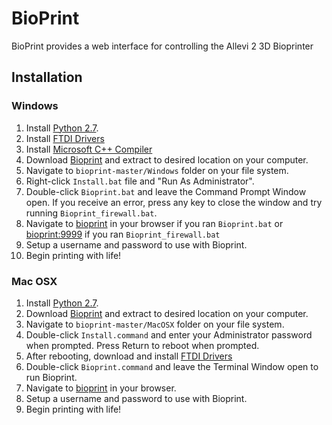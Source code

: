 BioPrint
=========

BioPrint provides a  web interface for controlling the Allevi 2 3D Bioprinter

Installation
------------

### Windows

1. Install [Python 2.7](https://www.python.org/ftp/python/2.7.11/python-2.7.11.msi).
2. Install [FTDI Drivers](http://www.ftdichip.com/Drivers/CDM/CDM%20v2.12.12%20WHQL%20Certified.exe)
3. Install [Microsoft C++ Compiler](https://download.microsoft.com/download/7/9/6/796EF2E4-801B-4FC4-AB28-B59FBF6D907B/VCForPython27.msi)
4. Download [Bioprint](https://github.com/biobotsdev/bioprint/archive/master.zip) and extract to desired location on your computer.
5. Navigate to `bioprint-master/Windows` folder on your file system.
6. Right-click `Install.bat` file and "Run As Administrator".
7. Double-click `Bioprint.bat` and leave the Command Prompt Window open. If you receive an error, press any key to close the window and try running `Bioprint_firewall.bat`.
8. Navigate to [bioprint](http://bioprint/) in your browser if you ran `Bioprint.bat` or [bioprint:9999](http//bioprint:9999/) if you ran `Bioprint_firewall.bat`
9. Setup a username and password to use with Bioprint.
10. Begin printing with life!

### Mac OSX

1. Install [Python 2.7](https://www.python.org/ftp/python/2.7.11/python-2.7.11-macosx10.6.pkg).
2. Download [Bioprint](https://github.com/biobotsdev/bioprint/archive/master.zip) and extract to desired location on your computer.
3. Navigate to `bioprint-master/MacOSX` folder on your file system.
4. Double-click `Install.command` and enter your Administrator password when prompted. Press Return to reboot when prompted.
5. After rebooting, download and install [FTDI Drivers](http://www.ftdichip.com/Drivers/VCP/MacOSX/FTDIUSBSerialDriver_v2_3.dmg)
6. Double-click `Bioprint.command` and leave the Terminal Window open to run Bioprint.
7. Navigate to [bioprint](http://bioprint/) in your browser.
8. Setup a username and password to use with Bioprint.
9. Begin printing with life!
